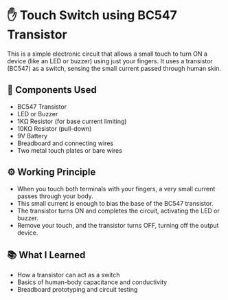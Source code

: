 # ✋ Touch Switch using BC547 Transistor
This is a simple electronic circuit that allows a small touch to turn ON a device (like an LED or buzzer) using just your fingers. It uses a transistor (BC547) as a switch, sensing the small current passed through human skin.

## 🧰 Components Used
- BC547 Transistor  
- LED or Buzzer  
- 1KΩ Resistor (for base current limiting)  
- 10KΩ Resistor (pull-down)  
- 9V Battery  
- Breadboard and connecting wires  
- Two metal touch plates or bare wires

## ⚙️ Working Principle

- When you touch both terminals with your fingers, a very small current passes through your body.
- This small current is enough to bias the base of the BC547 transistor.
- The transistor turns ON and completes the circuit, activating the LED or buzzer.
- Remove your touch, and the transistor turns OFF, turning off the output device.

## 📚 What I Learned

- How a transistor can act as a switch
- Basics of human-body capacitance and conductivity
- Breadboard prototyping and circuit testing

